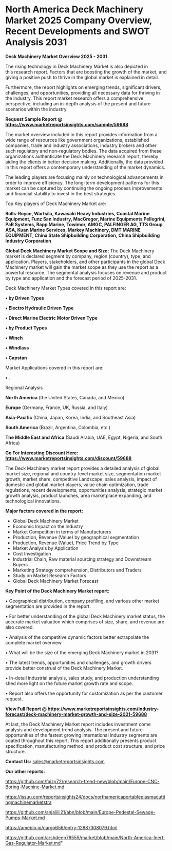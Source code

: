 # North America Deck Machinery Market 2025 Company Overview, Recent Developments and SWOT Analysis 2031

<Strong> Deck Machinery Market Overview 2025 - 2031</strong>

The rising technology in Deck Machinery Market is also depicted in this research report. Factors that are boosting the growth of the market, and giving a positive push to thrive in the global market is explained in detail.

Furthermore, the report highlights on emerging trends, significant drivers, challenges, and opportunities, providing all necessary data for thriving in the industry. This report market research offers a comprehensive perspective, including an in-depth analysis of the present and future scenarios within the industry.

<strong>Request Sample Report @ <a href=https://www.marketreportsinsights.com/sample/59688>https://www.marketreportsinsights.com/sample/59688</a></strong>

The market overview included in this report provides information from a wide range of resources like government organizations, established companies, trade and industry associations, industry brokers and other such regulatory and non-regulatory bodies. The data acquired from these organizations authenticate the Deck Machinery research report, thereby aiding the clients in better decision making. Additionally, the data provided in this report offers a contemporary understanding of the market dynamics.

The leading players are focusing mainly on technological advancements in order to improve efficiency. The long-term development patterns for this market can be captured by continuing the ongoing process improvements and financial stability to invest in the best strategies.

Top Key players of Deck Machinery Market are:

<strong>Rolls-Royce, Wartsila, Kawasaki Heavy Industries, Coastal Marine Equipment, Funz San Industry, MacGregor, Marine Equipments Pellegrini, PaR Systems, Rapp Marine, Towimor, AMGC, PALFINGER AG, TTS Group ASA, Kuan Marine Services, Markey Machinery, DMT MARINE EQUIPMENT, China State Shipbuilding Corporation, China Shipbuilding Industry Corporation</strong>

<strong><b>Global Deck Machinery Market Scope and Size:</b></strong>
The Deck Machinery market is declared segment by company, region (country), type, and application. Players, stakeholders, and other participants in the global Deck Machinery market will gain the market scope as they use the report as a powerful resource. The segmental analysis focuses on revenue and product by type and application and the forecast period of 2025-2031.

Deck Machinery Market Types covered in this report are:

<strong>• by Driven Types

• Electro Hydraulic Driven Type

• Direct Marine Electric Motor Driven Type

• by Product Types

• Winch

• Windlass

• Capstan</strong>

Market Applications covered in this report are:

<strong>• .</strong> 

Regional Analysis

<strong>North America</strong> (the United States, Canada, and Mexico)

<strong>Europe</strong> (Germany, France, UK, Russia, and Italy)

<strong>Asia-Pacific</strong> (China, Japan, Korea, India, and Southeast Asia)

<strong>South America</strong> (Brazil, Argentina, Colombia, etc.)

<strong>The Middle East and Africa</strong> (Saudi Arabia, UAE, Egypt, Nigeria, and South Africa)

<strong>Go For Interesting Discount Here: <a href=https://www.marketreportsinsights.com/discount/59688>https://www.marketreportsinsights.com/discount/59688</a></strong>

The Deck Machinery market report provides a detailed analysis of global market size, regional and country-level market size, segmentation market growth, market share, competitive Landscape, sales analysis, impact of domestic and global market players, value chain optimization, trade regulations, recent developments, opportunities analysis, strategic market growth analysis, product launches, area marketplace expanding, and technological innovations.

<strong><b>Major factors covered in the report:</b></strong>
<ul>
  <li>Global Deck Machinery Market </li>
  <li>Economic Impact on the Industry</li>
  <li>Market Competition in terms of Manufacturers</li>
  <li>Production, Revenue (Value) by geographical segmentation</li>
  <li>Production, Revenue (Value), Price Trend by Type</li>
  <li>Market Analysis by Application</li>
  <li>Cost Investigation</li>
  <li>Industrial Chain, Raw material sourcing strategy and Downstream Buyers</li>
  <li>Marketing Strategy comprehension, Distributors and Traders</li>
  <li>Study on Market Research Factors</li>
  <li>Global Deck Machinery Market Forecast</li>
</ul>

<strong><b>Key Point of the Deck Machinery Market report:</b></strong>

• Geographical distribution, company profiling, and various other market segmentation are provided in the report.

• For better understanding of the global Deck Machinery market status, the accurate market valuation which comprises of size, share, and revenue are also covered.

• Analysis of the competitive dynamic factors better extrapolate the complete market overview

• What will be the size of the emerging Deck Machinery market in 2031?

• The latest trends, opportunities and challenges, and growth drivers provide better construal of the Deck Machinery Market.

• In-detail industrial analysis, sales study, and production understanding shed more light on the future market growth rate and scope.

• Report also offers the opportunity for customization as per the customer request.

<strong><b>View Full Report @ <a href=https://www.marketreportsinsights.com/industry-forecast/deck-machinery-market-growth-and-size-2021-59688>https://www.marketreportsinsights.com/industry-forecast/deck-machinery-market-growth-and-size-2021-59688</a></b></strong>


At last, the Deck Machinery Market report includes investment come analysis and development trend analysis. The present and future opportunities of the fastest growing international industry segments are coated throughout this report. This report additionally presents product specification, manufacturing method, and product cost structure, and price structure.

<strong>Contact Us:</strong>
sales@marketreportsinsights.com

<strong>Our other reports:</strong>

<a href=https://github.com/faizy72/research-trend-new/blob/main/Europe-CNC-Boring-Machine-Market.md>https://github.com/faizy72/research-trend-new/blob/main/Europe-CNC-Boring-Machine-Market.md</a>

<a href=https://issuu.com/reportsinsights24/docs/northamericaportableplasmacuttingmachinemarketstra>https://issuu.com/reportsinsights24/docs/northamericaportableplasmacuttingmachinemarketstra</a>

<a href=https://github.com/anjaliiii21/abn/blob/main/Europe-Pedestal-Sewage-Pumps-Market.md>https://github.com/anjaliiii21/abn/blob/main/Europe-Pedestal-Sewage-Pumps-Market.md</a>

<a href=https://ameblo.jp/cargo656/entry-12887308079.html>https://ameblo.jp/cargo656/entry-12887308079.html</a>

<a href=https://github.com/arshdeep76555/market/blob/main/North-America-Inert-Gas-Regulator-Market.md>https://github.com/arshdeep76555/market/blob/main/North-America-Inert-Gas-Regulator-Market.md</a>"
